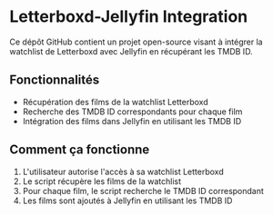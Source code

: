 # Letterboxd-Jellyfin Integration

Ce dépôt GitHub contient un projet open-source visant à intégrer la watchlist de Letterboxd avec Jellyfin en récupérant les TMDB ID.

## Fonctionnalités

- Récupération des films de la watchlist Letterboxd
- Recherche des TMDB ID correspondants pour chaque film
- Intégration des films dans Jellyfin en utilisant les TMDB ID

## Comment ça fonctionne

1. L'utilisateur autorise l'accès à sa watchlist Letterboxd
2. Le script récupère les films de la watchlist
3. Pour chaque film, le script recherche le TMDB ID correspondant
4. Les films sont ajoutés à Jellyfin en utilisant les TMDB ID